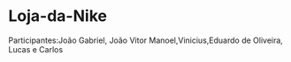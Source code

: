 # Loja-da-Nike
Participantes:João Gabriel, João Vitor Manoel,Vinicius,Eduardo de Oliveira, Lucas e Carlos
